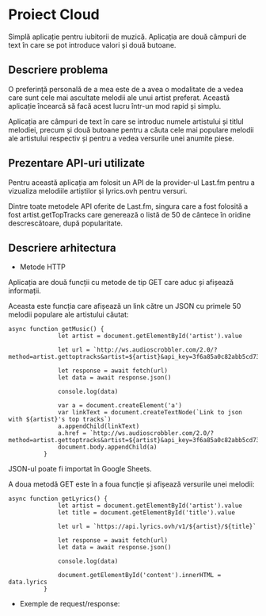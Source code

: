 # Proiect Cloud

Simplă aplicație pentru iubitorii de muzică. Aplicația are două câmpuri de text în care se pot introduce valori
și două butoane.

## Descriere problema

O preferință personală de a mea este de a avea o modalitate de a vedea care sunt cele mai ascultate melodii ale unui
artist preferat. Această aplicație încearcă să facă acest lucru într-un mod rapid și simplu.

Aplicația are câmpuri de text în care se introduc numele artistului și titlul melodiei, precum și două butoane 
pentru a căuta cele mai populare melodii ale artistului respectiv și pentru a vedea versurile unei anumite piese.

## Prezentare API-uri utilizate

Pentru această aplicația am folosit un API de la provider-ul Last.fm pentru a vizualiza melodiile artiștilor și 
lyrics.ovh pentru versuri.

Dintre toate metodele API oferite de Last.fm, singura care a fost folosită a fost artist.getTopTracks care 
generează o listă de 50 de cântece în oridine descrescătoare, după popularitate.

## Descriere arhitectura

* Metode HTTP

Aplicația are două funcții cu metode de tip GET care aduc și afișează informații.

Aceasta este funcția care afișează un link către un JSON cu primele 50 melodii populare ale artistului
căutat:

```
async function getMusic() {
              let artist = document.getElementById('artist').value
              
              let url = `http://ws.audioscrobbler.com/2.0/?method=artist.gettoptracks&artist=${artist}&api_key=3f6a85a0c82abb5cd734fd8dcc8fc8ab&format=json`
              
              let response = await fetch(url)
              let data = await response.json()
              
              console.log(data)
              
              var a = document.createElement('a')
              var linkText = document.createTextNode(`Link to json with ${artist}'s top tracks`)
              a.appendChild(linkText)
              a.href = `http://ws.audioscrobbler.com/2.0/?method=artist.gettoptracks&artist=${artist}&api_key=3f6a85a0c82abb5cd734fd8dcc8fc8ab&format=json`
              document.body.appendChild(a)
          }
```
JSON-ul poate fi importat în Google Sheets.

A doua metodă GET este în a foua funcție și afișează versurile unei melodii:

```
async function getLyrics() {
              let artist = document.getElementById('artist').value
              let title = document.getElementById('title').value
              
              let url = `https://api.lyrics.ovh/v1/${artist}/${title}`
              
              let response = await fetch(url)
              let data = await response.json()
              
              console.log(data)
              
              document.getElementById('content').innerHTML = data.lyrics
          }
```
* Exemple de request/response:


